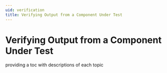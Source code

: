 ```yaml
---
uid: verification
title: Verifying Output from a Component Under Test
---
```


# Verifying Output from a Component Under Test

providing a toc with descriptions of each topic